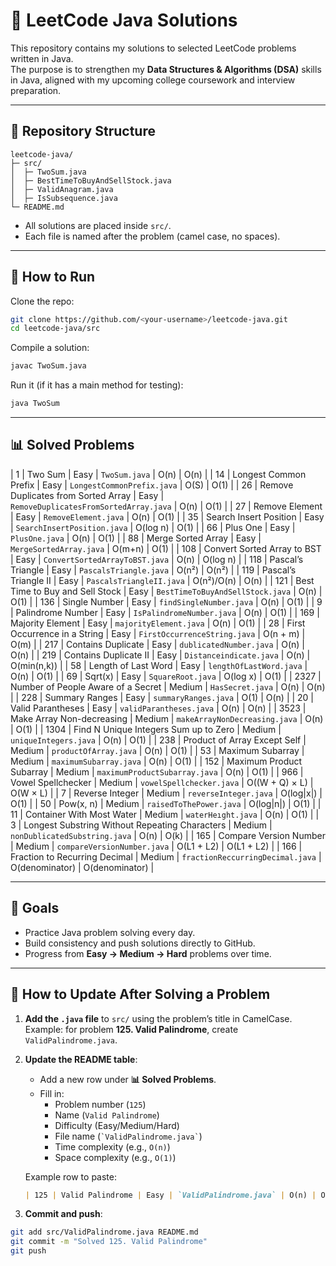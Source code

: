 # 📘 LeetCode Java Solutions

This repository contains my solutions to selected LeetCode problems written in Java.  
The purpose is to strengthen my **Data Structures & Algorithms (DSA)** skills in Java, aligned with my upcoming college coursework and interview preparation.

---

## 📂 Repository Structure
```
leetcode-java/
├─ src/
│  ├─ TwoSum.java
│  ├─ BestTimeToBuyAndSellStock.java
│  ├─ ValidAnagram.java
│  ├─ IsSubsequence.java
└─ README.md
```

- All solutions are placed inside `src/`.
- Each file is named after the problem (camel case, no spaces).

---

## 🚀 How to Run
Clone the repo:
```bash
git clone https://github.com/<your-username>/leetcode-java.git
cd leetcode-java/src
```

Compile a solution:
```bash
javac TwoSum.java
```

Run it (if it has a main method for testing):
```bash
java TwoSum
```

---

## 📊 Solved Problems

| 1   | Two Sum                             | Easy | `TwoSum.java`                       | O(n)            | O(n)   |
| 14  | Longest Common Prefix               | Easy | `LongestCommonPrefix.java`          | O(S)            | O(1)   |
| 26  | Remove Duplicates from Sorted Array | Easy | `RemoveDuplicatesFromSortedArray.java` | O(n)         | O(1)   |
| 27  | Remove Element                      | Easy | `RemoveElement.java`                | O(n)            | O(1)   |
| 35  | Search Insert Position              | Easy | `SearchInsertPosition.java`         | O(log n)        | O(1)   |
| 66  | Plus One                            | Easy | `PlusOne.java`                      | O(n)            | O(1)   |
| 88  | Merge Sorted Array                  | Easy | `MergeSortedArray.java`             | O(m+n)          | O(1)   |
| 108 | Convert Sorted Array to BST         | Easy | `ConvertSortedArrayToBST.java`      | O(n)            | O(log n) |
| 118 | Pascal’s Triangle                   | Easy | `PascalsTriangle.java`              | O(n²)           | O(n²)  |
| 119 | Pascal’s Triangle II                | Easy | `PascalsTriangleII.java`            | O(n²)/O(n)      | O(n)   |
| 121 | Best Time to Buy and Sell Stock     | Easy | `BestTimeToBuyAndSellStock.java`    | O(n)            | O(1)   |
| 136 | Single Number                       | Easy | `findSingleNumber.java`             | O(n)            | O(1)   |
| 9   | Palindrome Number                   | Easy | `IsPalindromeNumber.java`           | O(n)            | O(1)   |
| 169 | Majority Element                    | Easy | `majorityElement.java`              | O(n)            | O(1)   |
| 28  | First Occurrence in a String        | Easy | `FirstOccurrenceString.java`        | O(n + m)        | O(m)   |
| 217 | Contains Duplicate                  | Easy | `dublicatedNumber.java`             | O(n)            | O(n)   |
| 219 | Contains Duplicate II               | Easy | `Distanceindicate.java`             | O(n)            | O(min(n,k)) |
| 58  | Length of Last Word                 | Easy | `lengthOfLastWord.java`             | O(n)            | O(1)   |
| 69  | Sqrt(x)                             | Easy | `SquareRoot.java`                   | O(log x)        | O(1)   |
| 2327 | Number of People Aware of a Secret | Medium | `HasSecret.java`                  | O(n)            | O(n)   |
| 228 | Summary Ranges                      | Easy | `summaryRanges.java`                | O(1)            | O(n)   |
| 20  | Valid Parantheses                   | Easy | `validParantheses.java`             | O(n)            | O(n)   |
| 3523 | Make Array Non-decreasing          | Medium | `makeArrayNonDecreasing.java`     | O(n)            | O(1)   |
| 1304 | Find N Unique Integers Sum up to Zero | Medium | `uniqueIntegers.java`          | O(n)            | O(1)   |
| 238  | Product of Array Except Self      | Medium | `productOfArray.java`              | O(n)            | O(1)   |
| 53   | Maximum Subarray                  | Medium | `maximumSubarray.java`             | O(n)            | O(1)   |
| 152  |  Maximum Product Subarray         | Medium | `maximumProductSubarray.java`      | O(n)            | O(1)   |
| 966  |  Vowel Spellchecker               | Medium | `vowelSpellchecker.java`           |  O((W + Q) × L) |  O(W × L)  |
| 7    |  Reverse Integer                  | Medium | `reverseInteger.java`              |  O(log|x|)      |  O(1)  |
| 50   |  Pow(x, n)                        | Medium | `raisedToThePower.java`            |  O(log|n|)      |  O(1)  |
| 11   |  Container With Most Water        | Medium | `waterHeıght.java`                 |  O(n)           |  O(1)  |
| 3    |  Longest Substring Without Repeating Characters | Medium | `nonDublicatedSubstring.java`      |  O(n)           |  O(k)  |
| 165  |  Compare Version Number           | Medium | `compareVersionNumber.java`       |  O(L1 + L2)      |  O(L1 + L2)  |
| 166  |  Fraction to Recurring Decimal    | Medium | `fractionReccurringDecimal.java`  |  O(denominator)  |  O(denominator) |

---

## 🎯 Goals
- Practice Java problem solving every day.  
- Build consistency and push solutions directly to GitHub.  
- Progress from **Easy → Medium → Hard** problems over time.  

---

## 🔹 How to Update After Solving a Problem

1. **Add the `.java` file** to `src/` using the problem’s title in CamelCase.  
   Example: for problem **125. Valid Palindrome**, create `ValidPalindrome.java`.

2. **Update the README table**:
   - Add a new row under **📊 Solved Problems**.
   - Fill in:
     - Problem number (`125`)  
     - Name (`Valid Palindrome`)  
     - Difficulty (Easy/Medium/Hard)  
     - File name (`` `ValidPalindrome.java` ``)  
     - Time complexity (e.g., `O(n)`)  
     - Space complexity (e.g., `O(1)`)

   Example row to paste:
   ```markdown
   | 125 | Valid Palindrome | Easy | `ValidPalindrome.java` | O(n) | O(1) |
   ```

3. **Commit and push**:
```bash
git add src/ValidPalindrome.java README.md
git commit -m "Solved 125. Valid Palindrome"
git push
```
